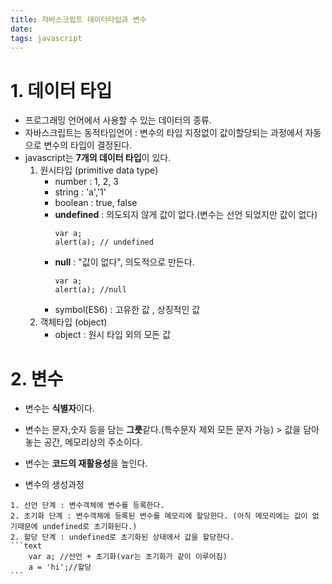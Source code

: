 ```yaml
---
title: 자바스크립트 데이터타입과 변수
date: 
tags: javascript
---
```


# 1. 데이터 타입
- 프로그래밍 언어에서 사용할 수 있는 데이터의 종류.
- 자바스크립트는 동적타입언어 : 변수의 타입 지정없이 값이할당되는 과정에서 자동으로 변수의 타입이 결정된다.
- javascript는 **7개의 데이터 타입**이 있다.
    1. 원시타입 (primitive data type)
        - number : 1, 2, 3
        - string : 'a','1'
        - boolean : true, false
        - **undefined** : 의도되지 않게 값이 없다.(변수는 선언 되었지만 값이 없다)
            ```text
            var a;
            alert(a); // undefined
            ```
        - **null** : "값이 없다", 의도적으로 만든다.
            ```text
            var a;
            alert(a); //null
            ```
        - symbol(ES6) : 고유한 값 , 상징적인 값
    2. 객체타입 (object)
        - object : 원시 타입 외의 모든 값

# 2. 변수 
   - 변수는 **식별자**이다.
   - 변수는 문자,숫자 등을 담는 **그릇**같다.(특수문자 제외 모든 문자 가능)
    > 값을 담아놓는 공간, 메모리상의 주소이다.
   - 변수는 **코드의 재활용성**을 높인다.

   - 변수의 생성과정
   
    1. 선언 단계 : 변수객체에 변수를 등록한다.
    2. 초기화 단계 : 변수객체에 등록된 변수를 메모리에 할당한다. (아직 메모리에는 값이 없기때문에 undefined로 초기화된다.)  
    2. 할당 단계 : undefined로 초기화된 상태에서 값을 할당한다.
    ```text
        var a; //선언 + 초기화(var는 초기화가 같이 이루어짐)
        a = 'hi';//할당
    ```


   